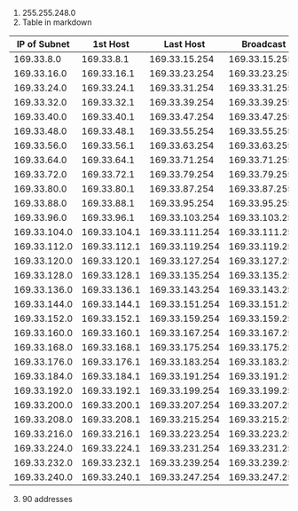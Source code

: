 1. 255.255.248.0
2. Table in markdown

| IP of Subnet | 1st Host | Last Host | Broadcast |
|---|---|---|---|
| 169.33.8.0 | 169.33.8.1 | 169.33.15.254 | 169.33.15.255 |
| 169.33.16.0 | 169.33.16.1 | 169.33.23.254 | 169.33.23.255 |
| 169.33.24.0 | 169.33.24.1 | 169.33.31.254 | 169.33.31.255 |
| 169.33.32.0 | 169.33.32.1 | 169.33.39.254 | 169.33.39.255 |
| 169.33.40.0 | 169.33.40.1 | 169.33.47.254 | 169.33.47.255 |
| 169.33.48.0 | 169.33.48.1 | 169.33.55.254 | 169.33.55.255 |
| 169.33.56.0 | 169.33.56.1 | 169.33.63.254 | 169.33.63.255 |
| 169.33.64.0 | 169.33.64.1 | 169.33.71.254 | 169.33.71.255 |
| 169.33.72.0 | 169.33.72.1 | 169.33.79.254 | 169.33.79.255 |
| 169.33.80.0 | 169.33.80.1 | 169.33.87.254 | 169.33.87.255 |
| 169.33.88.0 | 169.33.88.1 | 169.33.95.254 | 169.33.95.255 |
| 169.33.96.0 | 169.33.96.1 | 169.33.103.254 | 169.33.103.255 |
| 169.33.104.0 | 169.33.104.1 | 169.33.111.254 | 169.33.111.255 |
| 169.33.112.0 | 169.33.112.1 | 169.33.119.254 | 169.33.119.255 |
| 169.33.120.0 | 169.33.120.1 | 169.33.127.254 | 169.33.127.255 |
| 169.33.128.0 | 169.33.128.1 | 169.33.135.254 | 169.33.135.255 |
| 169.33.136.0 | 169.33.136.1 | 169.33.143.254 | 169.33.143.255 |
| 169.33.144.0 | 169.33.144.1 | 169.33.151.254 | 169.33.151.255 |
| 169.33.152.0 | 169.33.152.1 | 169.33.159.254 | 169.33.159.255 |
| 169.33.160.0 | 169.33.160.1 | 169.33.167.254 | 169.33.167.255 |
| 169.33.168.0 | 169.33.168.1 | 169.33.175.254 | 169.33.175.255 |
| 169.33.176.0 | 169.33.176.1 | 169.33.183.254 | 169.33.183.255 |
| 169.33.184.0 | 169.33.184.1 | 169.33.191.254 | 169.33.191.255 |
| 169.33.192.0 | 169.33.192.1 | 169.33.199.254 | 169.33.199.255 |
| 169.33.200.0 | 169.33.200.1 | 169.33.207.254 | 169.33.207.255 |
| 169.33.208.0 | 169.33.208.1 | 169.33.215.254 | 169.33.215.255 |
| 169.33.216.0 | 169.33.216.1 | 169.33.223.254 | 169.33.223.255 |
| 169.33.224.0 | 169.33.224.1 | 169.33.231.254 | 169.33.231.255 |
| 169.33.232.0 | 169.33.232.1 | 169.33.239.254 | 169.33.239.255 |
| 169.33.240.0 | 169.33.240.1 | 169.33.247.254 | 169.33.247.255 |

3. 90 addresses
